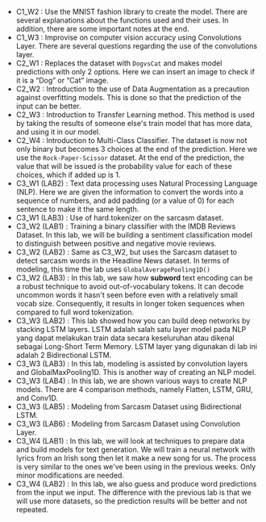 - C1_W2 : Use the MNIST fashion library to create the model. There are several
  explanations about the functions used and their uses. In addition, there are
  some important notes at the end.
- C1_W3 : Improvise on computer vision accuracy using Convolutions Layer. There
  are several questions regarding the use of the convolutions layer.
- C2_W1 : Replaces the dataset with `DogvsCat` and makes model predictions with
  only 2 options. Here we can insert an image to check if it is a “Dog” or “Cat”
  image.
- C2_W2 : Introduction to the use of Data Augmentation as a precaution against
  overfitting models. This is done so that the prediction of the input can be
  better.
- C2_W3 : Introduction to Transfer Learning method. This method is used by
  taking the results of someone else's train model that has more data, and using
  it in our model.
- C2_W4 : Introduction to Multi-Class Classifier. The dataset is now not only
  binary but becomes 3 choices at the end of the prediction. Here we use the
  `Rock-Paper-Scissor` dataset. At the end of the prediction, the value that
  will be issued is the probability value for each of these choices, which if
  added up is 1.
- C3_W1 (LAB2) : Text data processing uses Natural Processing Language (NLP).
  Here we are given the information to convert the words into a sequence of
  numbers, and add padding (or a value of 0) for each sentence to make it the
  same length.
- C3_W1 (LAB3) : Use of hard.tokenizer on the sarcasm dataset.
- C3_W2 (LAB1) : Training a binary classifier with the IMDB Reviews Dataset. In
  this lab, we will be building a sentiment classification model to distinguish
  between positive and negative movie reviews.
- C3_W2 (LAB2) : Same as C3_W2, but uses the Sarcasm dataset to detect sarcasm
  words in the Headline News dataset. In terms of modeling, this time the lab
  uses `GlobalAveragePooling1D()`
- C3_W2 (LAB3) : In this lab, we saw how **subword** text encoding can be a
  robust technique to avoid out-of-vocabulary tokens. It can decode uncommon
  words it hasn't seen before even with a relatively small vocab size.
  Consequently, it results in longer token sequences when compared to full word
  tokenization.
- C3_W3 (LAB2) : This lab showed how you can build deep networks by stacking
  LSTM layers. LSTM adalah salah satu layer model pada NLP yang dapat melakukan
  train data secara keseluruhan atau dikenal sebagai Long-Short Term Memory.
  LSTM layer yang digunakan di lab ini adalah 2 Bidirectional LSTM.
- C3_W3 (LAB3) : In this lab, modeling is assisted by convolution layers and
  GlobalMaxPooling1D. This is another way of creating an NLP model.
- C3_W3 (LAB4) : In this lab, we are shown various ways to create NLP models.
  There are 4 comparison methods, namely Flatten, LSTM, GRU, and Conv1D.
- C3_W3 (LAB5) : Modeling from Sarcasm Dataset using Bidirectional LSTM.
- C3_W3 (LAB6) : Modeling from Sarcasm Dataset using Convolution Layer.
- C3_W4 (LAB1) : In this lab, we will look at techniques to prepare data and
  build models for text generation. We will train a neural network with lyrics
  from an Irish song then let it make a new song for us. The process is very
  similar to the ones we've been using in the previous weeks. Only minor
  modifications are needed.
- C3_W4 (LAB2) : In this lab, we also guess and produce word predictions from
  the input we input. The difference with the previous lab is that we will use
  more datasets, so the prediction results will be better and not repeated.
